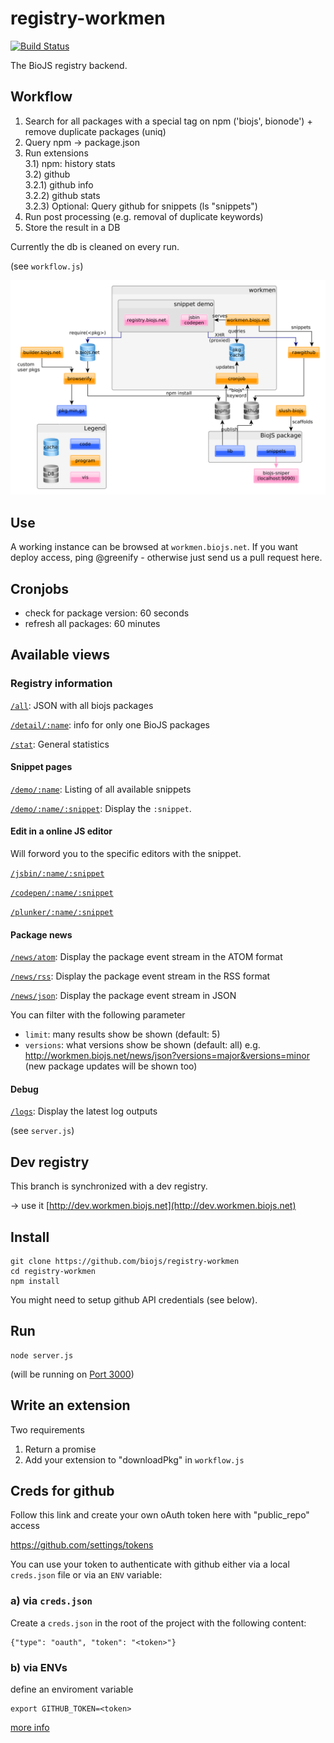 registry-workmen
================

[![Build Status](https://travis-ci.org/biojs/registry-workmen.svg?branch=master)](https://travis-ci.org/biojs/registry-workmen)

The BioJS registry backend.

Workflow
---------

1) Search for all packages with a special tag on npm ('biojs', bionode')  + remove duplicate packages (uniq)  
2) Query npm -> package.json  
3) Run extensions  
3.1) npm: history stats  
3.2) github  
3.2.1) github info  
3.2.2) github stats  
3.2.3) Optional: Query github for snippets  (ls "snippets")  
4) Run post processing (e.g. removal of duplicate keywords)  
5) Store the result in a DB  

Currently the db is cleaned on every run.

(see `workflow.js`)

![Registry workmen workflow](https://raw.githubusercontent.com/biojs/registry-workmen/master/structure/workmen_structure_2014_11.png)

Use
----

A working instance can be browsed at `workmen.biojs.net`.
If you want deploy access, ping @greenify - otherwise just send us a pull request here.

Cronjobs
----------

* check for package version: 60 seconds
* refresh all packages: 60 minutes

Available views
--------------

### Registry information

[`/all`](http://workmen.biojs.net/all): JSON with all biojs packages
  
  
[`/detail/:name`](http://workmen.biojs.net/detail/biojs-sniper): info for only one BioJS packages

[`/stat`](http://workmen.biojs.net/stat): General statistics

#### Snippet pages

[`/demo/:name`](http://workmen.biojs.net/demo/biojs-vis-msa): Listing of all available snippets

[`/demo/:name/:snippet`](http://workmen.biojs.net/demo/biojs-vis-msa/msa_show_menu): Display the `:snippet`.

#### Edit in a online JS editor

Will forword you to the specific editors with the snippet.

[`/jsbin/:name/:snippet`](http://workmen.biojs.net/jsbin/biojs-vis-msa/msa_show_menu)

[`/codepen/:name/:snippet`](http://workmen.biojs.net/codepen/biojs-vis-msa/msa_show_menu)

[`/plunker/:name/:snippet`](http://workmen.biojs.net/plunker/biojs-vis-msa/msa_show_menu)

#### Package news

[`/news/atom`](http://workmen.biojs.net/news/atom): Display the package event stream in the ATOM format

[`/news/rss`](http://workmen.biojs.net/news/atom): Display the package event stream in the RSS format

[`/news/json`](http://workmen.biojs.net/news/json): Display the package event stream in JSON

You can filter with the following parameter

* `limit`: many results show be shown (default: 5)
* `versions`: what versions show be shown (default: all)
e.g. http://workmen.biojs.net/news/json?versions=major&versions=minor 
(new package updates will be shown too)

#### Debug

[`/logs`](http://workmen.biojs.net/logs): Display the latest log outputs

(see `server.js`)

Dev registry
------------

This branch is synchronized with a dev registry.

-> use it [http://dev.workmen.biojs.net](http://dev.workmen.biojs.net)


Install
-------

```
git clone https://github.com/biojs/registry-workmen
cd registry-workmen
npm install
```

You might need to setup github API credentials (see below).

Run
----

```
node server.js
```

(will be running on [Port 3000](http://localhost:3000))


Write an extension
-------------------

Two requirements

1) Return a promise
2) Add your extension to "downloadPkg" in `workflow.js`


Creds for github
------

Follow this link and create your own oAuth token here with "public_repo" access

https://github.com/settings/tokens

You can use your token to authenticate with github either via a local `creds.json` file
or via an `ENV` variable:

### a) via `creds.json`

Create a `creds.json` in the root of the project with the following content:

```
{"type": "oauth", "token": "<token>"}
```

### b) via ENVs

define an enviroment variable

```
export GITHUB_TOKEN=<token>
```

[more info](https://www.npmjs.org/package/github)
